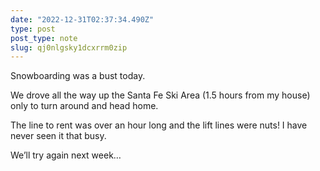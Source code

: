 ```yaml
---
date: "2022-12-31T02:37:34.490Z"
type: post 
post_type: note
slug: qj0nlgsky1dcxrrm0zip
---
```

Snowboarding was a bust today. 

We drove all the way up the Santa Fe Ski Area (1.5 hours from my house) only to turn around and head home. 

The line to rent was over an hour long and the lift lines were nuts! I have never seen it that busy. 

We’ll try again next week…